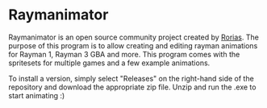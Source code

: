 # Raymanimator

Raymanimator is an open source community project created by [Rorias](https://github.com/Rorias). The purpose of this program is to allow creating and editing rayman animations for Rayman 1, Rayman 3 GBA and more. This program comes with the spritesets for multiple games and a few example animations.

To install a version, simply select "Releases" on the right-hand side of the repository and download the appropriate zip file.
Unzip and run the .exe to start animating :)
